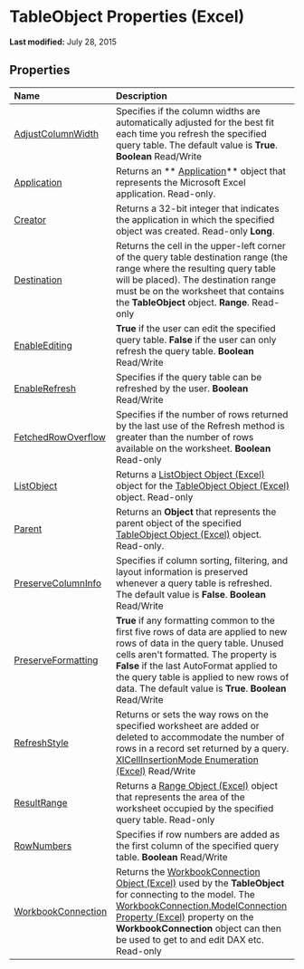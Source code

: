 
# TableObject Properties (Excel)

 **Last modified:** July 28, 2015


## Properties



|**Name**|**Description**|
|:-----|:-----|
| [AdjustColumnWidth](0e389572-16f8-6d3f-aa3e-af25efaba0c8.md)|Specifies if the column widths are automatically adjusted for the best fit each time you refresh the specified query table. The default value is  **True**.  **Boolean** Read/Write|
| [Application](7150f52d-c871-12bc-89d8-42993844187d.md)|Returns an  ** [Application](19b73597-5cf9-4f56-8227-b5211f657f6f.md)** object that represents the Microsoft Excel application. Read-only.|
| [Creator](978051f8-395f-a80b-b62f-ece1e78298f8.md)|Returns a 32-bit integer that indicates the application in which the specified object was created. Read-only  **Long**.|
| [Destination](2bf2e258-d289-2503-a87c-c68561cd1296.md)|Returns the cell in the upper-left corner of the query table destination range (the range where the resulting query table will be placed). The destination range must be on the worksheet that contains the  **TableObject** object. **Range**. Read-only|
| [EnableEditing](7548cc1c-1040-b293-006c-5502d2445197.md)| **True** if the user can edit the specified query table. **False** if the user can only refresh the query table. **Boolean** Read/Write|
| [EnableRefresh](f456c244-3d10-c3d4-84ed-c657cc5719e5.md)|Specifies if the query table can be refreshed by the user.  **Boolean** Read/Write|
| [FetchedRowOverflow](d11d528d-f82a-b7a1-066f-afaa6a2646e3.md)|Specifies if the number of rows returned by the last use of the Refresh method is greater than the number of rows available on the worksheet.  **Boolean** Read-only|
| [ListObject](13ad775d-20b1-ccbf-4d1a-0096815216c6.md)|Returns a  [ListObject Object (Excel)](46de6c4f-8ce0-0c7d-da59-6e52f5eab612.md) object for the [TableObject Object (Excel)](afc981f4-155b-085a-3c17-c8d46c4d7037.md) object. Read-only|
| [Parent](d4ed98bf-f41c-d3b9-0770-d3fe93c0d382.md)|Returns an  **Object** that represents the parent object of the specified [TableObject Object (Excel)](afc981f4-155b-085a-3c17-c8d46c4d7037.md) object. Read-only.|
| [PreserveColumnInfo](eb9c65b5-587d-375c-0655-9bf78ce3dc85.md)|Specifies if column sorting, filtering, and layout information is preserved whenever a query table is refreshed. The default value is  **False**.  **Boolean** Read/Write|
| [PreserveFormatting](1557f95d-3fef-52ae-750c-02370a10cfd2.md)| **True** if any formatting common to the first five rows of data are applied to new rows of data in the query table. Unused cells aren't formatted. The property is **False** if the last AutoFormat applied to the query table is applied to new rows of data. The default value is **True**.  **Boolean** Read/Write|
| [RefreshStyle](bd01f56f-35a9-f397-ce00-574b97b4b401.md)|Returns or sets the way rows on the specified worksheet are added or deleted to accommodate the number of rows in a record set returned by a query.  [XlCellInsertionMode Enumeration (Excel)](582f504f-8acf-c359-186e-35429192b6b0.md) Read/Write|
| [ResultRange](1fba8f22-8294-9e5d-f796-ea45ea87d974.md)|Returns a  [Range Object (Excel)](b8207778-0dcc-4570-1234-f130532cc8cd.md) object that represents the area of the worksheet occupied by the specified query table. Read-only|
| [RowNumbers](08debc1f-8cf8-a1be-e35c-cec84e81499d.md)|Specifies if row numbers are added as the first column of the specified query table.  **Boolean** Read/Write|
| [WorkbookConnection](b48ba66d-c5df-33d7-bb37-18f31618d4ad.md)|Returns the  [WorkbookConnection Object (Excel)](5974dd57-7671-cd55-3f8f-6a76fa938317.md) used by the **TableObject** for connecting to the model. The [WorkbookConnection.ModelConnection Property (Excel)](c57e464a-40aa-2fc6-4368-79ad1661a3f9.md) property on the **WorkbookConnection** object can then be used to get to and edit DAX etc. Read-only|
